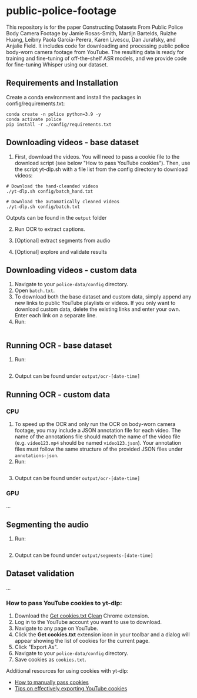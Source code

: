 # public-police-footage

This repository is for the paper Constructing Datasets From Public Police Body Camera Footage by Jamie Rosas-Smith, Martijn Bartelds, Ruizhe Huang, Leibny Paola García-Perera, Karen Livescu, Dan Jurafsky, and Anjalie Field. It includes code for downloading and processing public police body-worn camera footage from YouTube. The resulting data is ready for training and fine-tuning of off-the-shelf ASR models, and we provide code for fine-tuning Whisper using our dataset.

## Requirements and Installation
Create a conda environment and install the packages in config/requirements.txt:
```
conda create -n police python=3.9 -y
conda activate police
pip install -r ./config/requirements.txt
```


## Downloading videos - base dataset
1. First, download the videos. You will need to pass a cookie file to the download script (see below "How to pass YouTube cookies"). Then, use the script yt-dlp.sh with a file list from the config directory to download videos:
```
# Download the hand-cleanded videos
./yt-dlp.sh config/batch_hand.txt

# Download the automatically cleaned videos
./yt-dlp.sh config/batch.txt

```
Outputs can be found in the `output` folder

2. Run OCR to extract captions.

3. [Optional] extract segments from audio
4. [Optional] explore and validate results

## Downloading videos - custom data
1. Navigate to your `police-data/config` directory.
2. Open `batch.txt`.
3. To download both the base dataset and custom data, simply append any new links to public YouTube playlists or videos. If you only want to download custom data, delete the existing links and enter your own. Enter each link on a separate line.
4. Run:
``` ./yt-dlp.sh
```

## Running OCR - base dataset
1. Run:
```python ocr.py
```
2. Output can be found under `output/ocr-[date-time]`

## Running OCR - custom data
### CPU
1. To speed up the OCR and only run the OCR on body-worn camera footage, you may include a JSON annotation file for each video. The name of the annotations file should match the name of the video file (e.g. `video123.mp4` should be named `video123.json`). Your annotation files must follow the same structure of the provided JSON files under `annotations-json`.
2. Run:
```python ocr.py --video_dir path_to_videos --anno_dir path_to_custom_annotations
```
3. Output can be found under `output/ocr-[date-time]`

### GPU
...

## Segmenting the audio
1. Run:
```python conversion.py path_to_videos path_to_annotations
```
2. Output can be found under `output/segments-[date-time]`

## Dataset validation
...

### How to pass YouTube cookies to yt-dlp:

1. Download the [Get cookies.txt Clean](https://chromewebstore.google.com/detail/get-cookiestxt-clean/ahmnmhfbokciafffnknlekllgcnafnie?pli=1) Chrome extension.
2. Log in to the YouTube account you want to use to download.
3. Navigate to any page on YouTube.
4. Click the **Get cookies.txt** extension icon in your toolbar and a dialog will appear showing the list of cookies for the current page.
5. Click "Export As".
6. Navigate to your `police-data/config` directory.
7. Save cookies as `cookies.txt`.
 
Additional resources for using cookies with yt-dlp:
- [How to manually pass cookies](https://github.com/yt-dlp/yt-dlp/wiki/FAQ#how-do-i-pass-cookies-to-yt-dlp)
- [Tips on effectively exporting YouTube cookies](https://github.com/yt-dlp/yt-dlp/wiki/Extractors#exporting-youtube-cookies)
